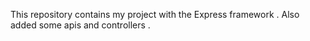 This repository contains my project with the Express framework .
Also  added some apis and controllers .
